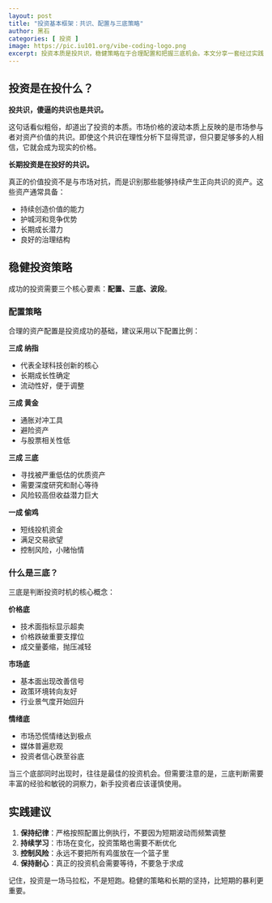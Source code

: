 ```yaml
---
layout: post
title: "投资基本框架：共识、配置与三底策略"
author: 黑石
categories: [ 投资 ]
image: https://pic.iu101.org/vibe-coding-logo.png
excerpt: 投资本质是投共识，稳健策略在于合理配置和把握三底机会。本文分享一套经过实践验证的投资框架。
---
```


## 投资是在投什么？

**投共识，傻逼的共识也是共识。**

这句话看似粗俗，却道出了投资的本质。市场价格的波动本质上反映的是市场参与者对资产价值的共识。即使这个共识在理性分析下显得荒谬，但只要足够多的人相信，它就会成为现实的价格。

**长期投资是在投好的共识。**

真正的价值投资不是与市场对抗，而是识别那些能够持续产生正向共识的资产。这些资产通常具备：
- 持续创造价值的能力
- 护城河和竞争优势
- 长期成长潜力
- 良好的治理结构

## 稳健投资策略

成功的投资需要三个核心要素：**配置、三底、波段**。

### 配置策略

合理的资产配置是投资成功的基础，建议采用以下配置比例：

**三成 纳指**
- 代表全球科技创新的核心
- 长期成长性确定
- 流动性好，便于调整

**三成 黄金**
- 通胀对冲工具
- 避险资产
- 与股票相关性低

**三成 三底**
- 寻找被严重低估的优质资产
- 需要深度研究和耐心等待
- 风险较高但收益潜力巨大

**一成 偷鸡**
- 短线投机资金
- 满足交易欲望
- 控制风险，小赌怡情

### 什么是三底？

三底是判断投资时机的核心概念：

**价格底**
- 技术面指标显示超卖
- 价格跌破重要支撑位
- 成交量萎缩，抛压减轻

**市场底**
- 基本面出现改善信号
- 政策环境转向友好
- 行业景气度开始回升

**情绪底**
- 市场恐慌情绪达到极点
- 媒体普遍悲观
- 投资者信心跌至谷底

当三个底部同时出现时，往往是最佳的投资机会。但需要注意的是，三底判断需要丰富的经验和敏锐的洞察力，新手投资者应该谨慎使用。

## 实践建议

1. **保持纪律**：严格按照配置比例执行，不要因为短期波动而频繁调整
2. **持续学习**：市场在变化，投资策略也需要不断优化
3. **控制风险**：永远不要把所有鸡蛋放在一个篮子里
4. **保持耐心**：真正的投资机会需要等待，不要急于求成

记住，投资是一场马拉松，不是短跑。稳健的策略和长期的坚持，比短期的暴利更重要。